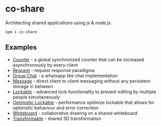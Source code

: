 # co-share

Architecting shared applications using js & node.js.

`npm i co-share`

## **Examples**

* [Counter](https://co-share.github.io/counter) - a global synchronized counter that can be increased asynchronously by every client
* [Request](https://co-share.github.io/requst) - request response paradigma
* [Group Chat](https://co-share.github.io/group-chat) - a whatsapp like chat implementation
* [Message](https://co-share.github.io/message) - direct client to client messaging without any persistent storage in between
* [Lockable](https://co-share.github.io/lockable) - advanced lock functionality to prevent editing by multiple people simultaneously 
* [Optimistic Lockable](https://co-share.github.io/optimistic-lockable) - performance optimize lockable that allows for optimistic behaviour and error correction
* [Whiteboard](https://co-share.github.io/whiteboard) - collaborative drawing on a shared whiteboard
* [Transformable](https://co-share.github.io/transformable) - shared 3D transformation